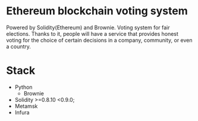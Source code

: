 # Ethereum blockchain voting system  
Powered by Solidity(Ethereum) and Brownie. 
Voting system for fair elections. Thanks to it, people will have a service that provides honest voting for the choice of certain decisions in a company, community, or even a country.

# Stack
- Python
  - Brownie 
- Solidity >=0.8.10 <0.9.0;
- Metamsk
- Infura
